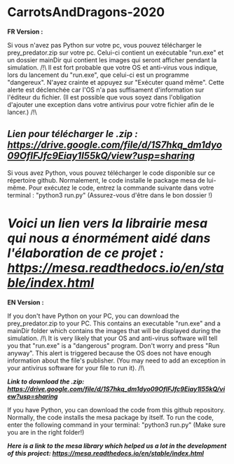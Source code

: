 ﻿# CarrotsAndDragons-2020

__FR Version :__

Si vous n'avez pas Python sur votre pc, vous pouvez télécharger le prey_predator.zip sur votre pc.
Celui-ci contient un exécutable "run.exe" et un dossier mainDir qui contient les images qui seront afficher pendant la simulation.
/!\ Il est fort probable que votre OS et anti-virus vous indique, lors du lancement du "run.exe", que celui-ci est un programme "dangereux". N'ayez crainte et appuyez sur "Exécuter quand même". Cette alerte est déclenchée car l'OS n'a pas suffisament d'information sur l'éditeur du fichier. (Il est possible que vous soyez dans l'obligation d'ajouter une exception dans votre antivirus pour votre fichier afin de le lancer.) /!\

___Lien pour télécharger le .zip : https://drive.google.com/file/d/1S7hkq_dm1dyo09OfIFJfc9Eiay1I55kQ/view?usp=sharing___
-----------------------------------------------------------------------------------------------------------------------------------------------------------------------------------
Si vous avez Python, vous pouvez télécharger le code disponible sur ce répertoire github. 
Normalement, le code installe le package mesa de lui-même. 
Pour exécutez le code, entrez la commande suivante dans votre terminal : "python3 run.py" (Assurez-vous d'être dans le bon dossier !)

___Voici un lien vers la librairie mesa qui nous a énormément aidé dans l'élaboration de ce projet : https://mesa.readthedocs.io/en/stable/index.html___
===================================================================================================================================================================================

__EN Version :__

If you don't have Python on your PC, you can download the prey_predator.zip to your PC.
This contains an executable "run.exe" and a mainDir folder which contains the images that will be displayed during the simulation.
/!\ It is very likely that your OS and anti-virus software will tell you that "run.exe" is a "dangerous" program. Don't worry and press "Run anyway". This alert is triggered because the OS does not have enough information about the file's publisher. (You may need to add an exception in your antivirus software for your file to run it). /!\

___Link to download the .zip: https://drive.google.com/file/d/1S7hkq_dm1dyo09OfIFJfc9Eiay1I55kQ/view?usp=sharing___

If you have Python, you can download the code from this github repository. 
Normally, the code installs the mesa package by itself. 
To run the code, enter the following command in your terminal: "python3 run.py" (Make sure you are in the right folder!)

___Here is a link to the mesa library which helped us a lot in the development of this project: https://mesa.readthedocs.io/en/stable/index.html___
